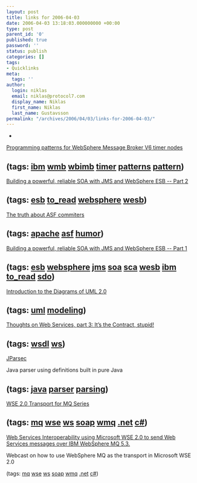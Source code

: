 ```yaml
---
layout: post
title: links for 2006-04-03
date: 2006-04-03 13:18:03.000000000 +00:00
type: post
parent_id: '0'
published: true
password: ''
status: publish
categories: []
tags:
- Quicklinks
meta:
  tags: ''
author:
  login: niklas
  email: niklas@protocol7.com
  display_name: Niklas
  first_name: Niklas
  last_name: Gustavsson
permalink: "/archives/2006/04/03/links-for-2006-04-03/"
---
```

- 
[Programming patterns for WebSphere Message Broker V6 timer nodes](http://www-128.ibm.com/developerworks/websphere/library/techarticles/0603_schutz/0603_schutz.html)

(tags: [ibm](http://del.icio.us/protocol7/ibm) [wmb](http://del.icio.us/protocol7/wmb) [wbimb](http://del.icio.us/protocol7/wbimb) [timer](http://del.icio.us/protocol7/timer) [patterns](http://del.icio.us/protocol7/patterns) [pattern](http://del.icio.us/protocol7/pattern))
- 
[Building a powerful, reliable SOA with JMS and WebSphere ESB -- Part 2](http://www-128.ibm.com/developerworks/websphere/techjournal/0603_tost/0603_tost.html)

(tags: [esb](http://del.icio.us/protocol7/esb) [to\_read](http://del.icio.us/protocol7/to_read) [websphere](http://del.icio.us/protocol7/websphere) [wesb](http://del.icio.us/protocol7/wesb))
- 
[The truth about ASF commiters](http://jroller.com/page/TedHusted?entry=the_truth_with_jokes)

(tags: [apache](http://del.icio.us/protocol7/apache) [asf](http://del.icio.us/protocol7/asf) [humor](http://del.icio.us/protocol7/humor))
- 
[Building a powerful, reliable SOA with JMS and WebSphere ESB -- Part 1](http://www-128.ibm.com/developerworks/websphere/techjournal/0602_tost/0602_tost.html)

(tags: [esb](http://del.icio.us/protocol7/esb) [websphere](http://del.icio.us/protocol7/websphere) [jms](http://del.icio.us/protocol7/jms) [soa](http://del.icio.us/protocol7/soa) [sca](http://del.icio.us/protocol7/sca) [wesb](http://del.icio.us/protocol7/wesb) [ibm](http://del.icio.us/protocol7/ibm) [to\_read](http://del.icio.us/protocol7/to_read) [sdo](http://del.icio.us/protocol7/sdo))
- 
[Introduction to the Diagrams of UML 2.0](http://www.agilemodeling.com/essays/umlDiagrams.htm)

(tags: [uml](http://del.icio.us/protocol7/uml) [modeling](http://del.icio.us/protocol7/modeling))
- 
[Thoughts on Web Services, part 3: It’s the Contract, stupid!](http://blog.springframework.com/arjen/archives/2005/06/23/thoughts-on-a-soa-part-3-its-the-contract-stupid/)

(tags: [wsdl](http://del.icio.us/protocol7/wsdl) [ws](http://del.icio.us/protocol7/ws))
- 
[JParsec](http://jparsec.codehaus.org/)

Java parser using definitions built in pure Java

(tags: [java](http://del.icio.us/protocol7/java) [parser](http://del.icio.us/protocol7/parser) [parsing](http://del.icio.us/protocol7/parsing))
- 
[WSE 2.0 Transport for MQ Series](http://www.gotdotnet.com/workspaces/workspace.aspx?id=ddc2f67d-8fa5-4246-981f-ac20e361ab3c)

(tags: [mq](http://del.icio.us/protocol7/mq) [wse](http://del.icio.us/protocol7/wse) [ws](http://del.icio.us/protocol7/ws) [soap](http://del.icio.us/protocol7/soap) [wmq](http://del.icio.us/protocol7/wmq) [.net](http://del.icio.us/protocol7/.net) [c#](http://del.icio.us/protocol7/c#))
- 
[Web Services Interoperability using Microsoft WSE 2.0 to send Web Services messages over IBM WebSphere MQ 5.3.](http://go.microsoft.com/fwlink/?LinkId=40673)

Webcast on how to use WebSphere MQ as the transport in Microsoft WSE 2.0

(tags: [mq](http://del.icio.us/protocol7/mq) [wse](http://del.icio.us/protocol7/wse) [ws](http://del.icio.us/protocol7/ws) [soap](http://del.icio.us/protocol7/soap) [wmq](http://del.icio.us/protocol7/wmq) [.net](http://del.icio.us/protocol7/.net) [c#](http://del.icio.us/protocol7/c#))
